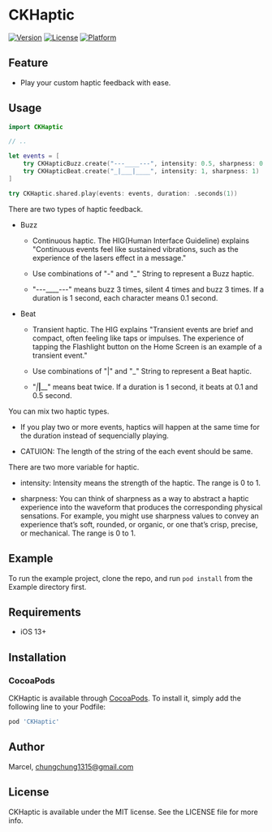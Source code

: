 # CKHaptic

[![Version](https://img.shields.io/cocoapods/v/CKHaptic.svg?style=flat)](https://cocoapods.org/pods/CKHaptic)
[![License](https://img.shields.io/cocoapods/l/CKHaptic.svg?style=flat)](https://cocoapods.org/pods/CKHaptic)
[![Platform](https://img.shields.io/cocoapods/p/CKHaptic.svg?style=flat)](https://cocoapods.org/pods/CKHaptic)

## Feature

- Play your custom haptic feedback with ease.

## Usage

```swift
import CKHaptic

// ..

let events = [
    try CKHapticBuzz.create("---____---", intensity: 0.5, sharpness: 0.5),
    try CKHapticBeat.create("_|___|____", intensity: 1, sharpness: 1)
]

try CKHaptic.shared.play(events: events, duration: .seconds(1))
```

There are two types of haptic feedback.

- Buzz

  - Continuous haptic. The HIG(Human Interface Guideline) explains "Continuous events feel like sustained vibrations, such as the experience of the lasers effect in a message."

  - Use combinations of "-" and "_" String to represent a Buzz haptic.

  - "---____---" means buzz 3 times, silent 4 times and buzz 3 times. If a duration is 1 second, each character means 0.1 second.


- Beat

  - Transient haptic. The HIG explains "Transient events are brief and compact, often feeling like taps or impulses. The experience of tapping the Flashlight button on the Home Screen is an example of a transient event."

  - Use combinations of "|" and "_" String to represent a Beat haptic.

  - "_|___|____" means beat twice. If a duration is 1 second, it beats at 0.1 and 0.5 second.

You can mix two haptic types.

  - If you play two or more events, haptics will happen at the same time for the duration instead of sequencially playing.

  - CATUION: The length of the string of the each event should be same.

There are two more variable for haptic.

  - intensity: Intensity means the strength of the haptic. The range is 0 to 1.

  - sharpness: You can think of sharpness as a way to abstract a haptic experience into the waveform that produces the corresponding physical sensations. For example, you might use sharpness values to convey an experience that’s soft, rounded, or organic, or one that’s crisp, precise, or mechanical. The range is 0 to 1.

## Example

To run the example project, clone the repo, and run `pod install` from the Example directory first.

## Requirements

- iOS 13+

## Installation

### CocoaPods

CKHaptic is available through [CocoaPods](https://cocoapods.org). To install
it, simply add the following line to your Podfile:

```ruby
pod 'CKHaptic'
```

## Author

Marcel, chungchung1315@gmail.com

## License

CKHaptic is available under the MIT license. See the LICENSE file for more info.
